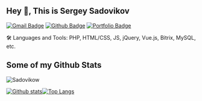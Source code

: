 ## Hey 👋, This is Sergey Sadovikov
[![Gmail Badge](https://img.shields.io/badge/-sadovikow-c14438?style=flat&logo=Gmail&logoColor=white&link=mailto:sadovikow)](mailto:sadovikow) [![Github Badge](https://img.shields.io/badge/-Sadovikow-grey?style=flat&logo=github&logoColor=white&link=https://github.com/Sadovikow/)](https://www.github.com/Sadovikow/) [![Portfolio Badge](https://img.shields.io/badge/portfolio-web-blue?style=flat&link=https://github.com/Sadovikow/)](https://github.com/Sadovikow/) <p align='left'>🛠 Languages and Tools:
PHP, HTML/CSS, JS, jQuery, Vue.js, Bitrix, MySQL, etc.</p><p align='left'> </p>
## Some of my Github Stats
<p align=left> <img src=https://komarev.com/ghpvc/?username=Sadovikow alt=Sadovikow /> </p>

[![Github stats](https://github-readme-stats.vercel.app/api?username=Sadovikow&theme=blue-green)](https://github.com/Sadovikow/github-readme-stats)[![Top Langs](https://github-readme-stats.vercel.app/api/top-langs/?username=Sadovikow&theme=blue-green)](https://github.com/Sadovikow/github-readme-stats)

